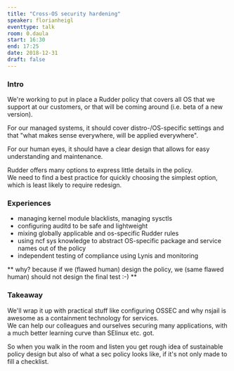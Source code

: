 ```yaml
---
title: "Cross-OS security hardening"
speaker: florianheigl
eventtype: talk
room: 0.daula
start: 16:30
end: 17:25
date: 2018-12-31
draft: false
---
```


### Intro ###

We're working to put in place a Rudder policy that covers all OS that we support at our customers,
or that will be coming around (i.e. beta of a new version).  

For our managed systems, it should cover distro-/OS-specific settings and that "what makes sense everywhere, will be applied everywhere".  

For our human eyes, it should have a clear design that allows for easy understanding and maintenance.  

Rudder offers many options to express little details in the policy.  
We need to find a best practice for quickly choosing the simplest option, which is least likely to require redesign.  

### Experiences ###

- managing kernel module blacklists, managing sysctls
- configuring auditd to be safe and lightweight
- mixing globally applicable and os-specific Rudder rules
- using ncf sys knowledge to abstract OS-specific package and service names out of the policy
- independent testing of compliance using Lynis and monitoring

** why? because if we (flawed human) design the policy, we (same flawed human) should not design the final test :-) **


### Takeaway ###

We'll wrap it up with practical stuff like configuring OSSEC and why nsjail is awesome as a containment technology for services.  
We can help our colleagues and ourselves securing many applications, with a much better learning curve than SElinux etc. got.  

So when you walk in the room and listen you get rough idea of sustainable policy design but also of what a sec policy looks like,
if it's not only made to fill a checklist.  

